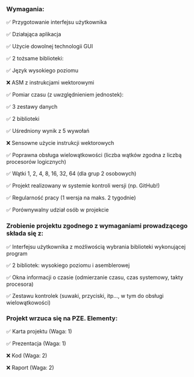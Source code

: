 ### Wymagania: 

✅ Przygotowanie interfejsu użytkownika

✅ Działająca aplikacja

✅ Użycie dowolnej technologii GUI

✅ 2 tożsame biblioteki:

✅ Język wysokiego poziomu

❌ ASM z instrukcjami wektorowymi

✅ Pomiar czasu (z uwzględnieniem jednostek):

✅ 3 zestawy danych

✅ 2 biblioteki

✅ Uśredniony wynik z 5 wywołań

❌ Sensowne użycie instrukcji wektorowych

✅ Poprawna obsługa wielowątkowości (liczba wątków zgodna z liczbą procesorów logicznych)

✅ Wątki 1, 2, 4, 8, 16, 32, 64 (dla grup 2 osobowych)

✅ Projekt realizowany w systemie kontroli wersji (np. GitHub!)

✅ Regularność pracy (1 wersja na maks. 2 tygodnie)

✅ Porównywalny udział osób w projekcie

### Zrobienie projektu zgodnego z wymaganiami prowadzącego składa się z:

✅ Interfejsu użytkownika z możliwością wybrania biblioteki wykonującej program

✅ 2 bibliotek: wysokiego poziomu i asemblerowej

✅ Okna informacji o czasie (odmierzanie czasu, czas systemowy, takty procesora)

✅ Zestawu kontrolek (suwaki, przyciski, itp..., w tym do obsługi wielowątkowości)

### Projekt wrzuca się na PZE. Elementy:

✅ Karta projektu (Waga: 1)

✅ Prezentacja (Waga: 1)

❌ Kod (Waga: 2)

❌ Raport (Waga: 2)
